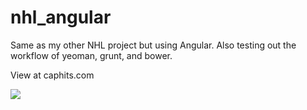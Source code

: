 nhl_angular
===========

Same as my other NHL project but using Angular. Also testing out the workflow of yeoman, grunt, and bower.

View at caphits.com

![](http://i.imgur.com/Ksi8L2z.png)
